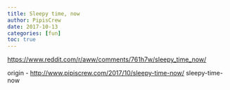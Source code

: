 ```yaml
---
title: Sleepy time, now
author: PipisCrew
date: 2017-10-13
categories: [fun]
toc: true
---
```


https://www.reddit.com/r/aww/comments/761h7w/sleepy_time_now/

origin - http://www.pipiscrew.com/2017/10/sleepy-time-now/ sleepy-time-now
